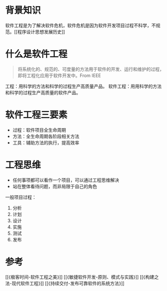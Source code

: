 # 背景知识

软件工程是为了解决软件危机，软件危机是因为软件开发项目过程不科学，不规范。[[程序设计思想发展历史]]

# 什么是软件工程

> 将系统化的、规范的、可度量的方法用于软件的开发、运行和维护的过程，即将工程化应用于软件开发中。From IEEE

工程：用科学的方法和科学的过程生产高质量产品。
软件工程：用用科学的方法和科学的过程生产高质量的软件产品。

# 软件工程三要素

- 过程：软件项目全生命周期
- 方法：全生命周期各阶段相关方法
- 工具：辅助方法的执行，提高效率

# 工程思维

- 任何事项都可以看作一个项目，可以通过工程思维解决
- 站在整体看待问题，而非局限于自己的角色

一般项目过程：

1. 分析
2. 计划
3. 设计
4. 实施
5. 测试
6. 发布

# 参考

[[《极客时间-软件工程之美》]]
[[《敏捷软件开发-原则、模式与实践》]]
[[《构建之法-现代软件工程》]]
[[《持续交付-发布可靠软件的系统方法》]]
